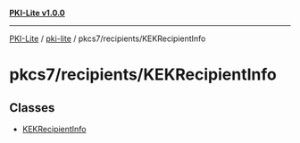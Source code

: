 [**PKI-Lite v1.0.0**](../../../../README.md)

---

[PKI-Lite](../../../../README.md) / [pki-lite](../../../README.md) / pkcs7/recipients/KEKRecipientInfo

# pkcs7/recipients/KEKRecipientInfo

## Classes

- [KEKRecipientInfo](classes/KEKRecipientInfo.md)
